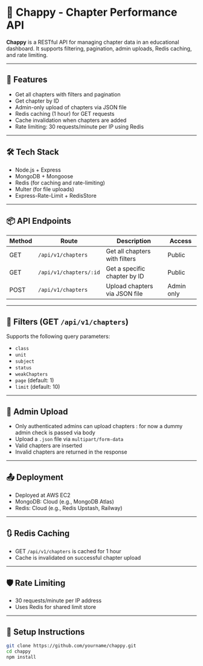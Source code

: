 # 📘 Chappy - Chapter Performance API

**Chappy** is a RESTful API for managing chapter data in an educational dashboard. It supports filtering, pagination, admin uploads, Redis caching, and rate limiting.

---

## 🚀 Features

- Get all chapters with filters and pagination
- Get chapter by ID
- Admin-only upload of chapters via JSON file
- Redis caching (1 hour) for GET requests
- Cache invalidation when chapters are added
- Rate limiting: 30 requests/minute per IP using Redis

---

## 🛠 Tech Stack

- Node.js + Express
- MongoDB + Mongoose
- Redis (for caching and rate-limiting)
- Multer (for file uploads)
- Express-Rate-Limit + RedisStore

---

## 📦 API Endpoints

| Method | Route                  | Description                        | Access     |
|--------|------------------------|------------------------------------|------------|
| GET    | `/api/v1/chapters`     | Get all chapters with filters      | Public     |
| GET    | `/api/v1/chapters/:id` | Get a specific chapter by ID       | Public     |
| POST   | `/api/v1/chapters`     | Upload chapters via JSON file      | Admin only |

---

## 🧪 Filters (GET `/api/v1/chapters`)

Supports the following query parameters:
- `class`
- `unit`
- `subject`
- `status`
- `weakChapters`
- `page` (default: 1)
- `limit` (default: 10)

---

## 🔐 Admin Upload

- Only authenticated admins can upload chapters : for now a dummy admin check is passed via body
- Upload a `.json` file via `multipart/form-data`
- Valid chapters are inserted
- Invalid chapters are returned in the response

---

## 📤 Deployment

- Deployed at AWS EC2
- MongoDB: Cloud (e.g., MongoDB Atlas)
- Redis: Cloud (e.g., Redis Upstash, Railway)

---

## 🔃 Redis Caching

- GET `/api/v1/chapters` is cached for 1 hour
- Cache is invalidated on successful chapter upload

---

## 🛡 Rate Limiting

- 30 requests/minute per IP address
- Uses Redis for shared limit store

---

## 🧰 Setup Instructions

```bash
git clone https://github.com/yourname/chappy.git
cd chappy
npm install
